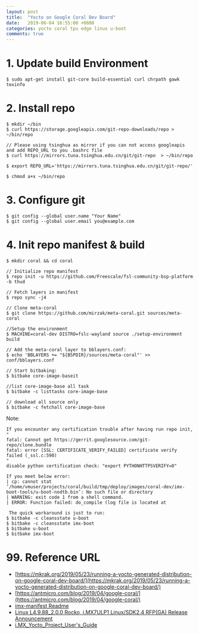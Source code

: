 ```yaml
---
layout: post
title:  "Yocto on Google Coral Dev Board"
date:   2019-06-04 16:55:00 +0800
categories: yocto coral tpu edge linux u-boot
comments: true
---
```


# 1. Update build Environment

```
$ sudo apt-get install git-core build-essential curl chrpath gawk texinfo

```

# 2. Install repo

```
$ mkdir ~/bin
$ curl https://storage.googleapis.com/git-repo-downloads/repo > ~/bin/repo

// Please using tsinghua as mirror if you can not access googleapis and add REPO_URL to you .bashrc file
$ curl https://mirrors.tuna.tsinghua.edu.cn/git/git-repo  > ~/bin/repo

$ export REPO_URL='https://mirrors.tuna.tsinghua.edu.cn/git/git-repo/'

$ chmod a+x ~/bin/repo
```

# 3. Configure git

```
$ git config --global user.name "Your Name"
$ git config --global user.email you@example.com
```

# 4. Init repo manifest & build

```
$ mkdir coral && cd coral

// Initialize repo manifest
$ repo init -u https://github.com/Freescale/fsl-community-bsp-platform -b thud

// Fetch layers in manifest
$ repo sync -j4

// Clone meta-coral
$ git clone https://github.com/mirzak/meta-coral.git sources/meta-coral

//Setup the environment
$ MACHINE=coral-dev DISTRO=fslc-wayland source ./setup-environment build

// Add the meta-coral layer to bblayers.conf:
$ echo 'BBLAYERS += "${BSPDIR}/sources/meta-coral"' >> conf/bblayers.conf

// Start bitbaking:
$ bitbake core-image-baseit

//list core-image-base all task 
$ bitbake -c listtasks core-image-base

// download all source only 
$ bitbake -c fetchall core-image-base

```

Note:

```
If you encounter any certification trouble after having run repo init,
"
fatal: Cannot get https://gerrit.googlesource.com/git-repo/clone.bundle
fatal: error [SSL: CERTIFICATE_VERIFY_FAILED] certificate verify failed (_ssl.c:590)
"
disable python certification check: "export PYTHONHTTPSVERIFY=0"
```

```
If you meet below error:
| cp: cannot stat ‘/home/vmuser/projects/coral/build/tmp/deploy/images/coral-dev/imx-boot-tools/u-boot-nodtb.bin’: No such file or directory
| WARNING: exit code 1 from a shell command.
| ERROR: Function failed: do_compile (log file is located at 

 The quick workaround is just to run:
$ bitbake -c cleansstate u-boot
$ bitbake -c cleansstate imx-boot
$ bitbake u-boot
$ bitbake imx-boot
```



# 99. Reference URL

* [https://mkrak.org/2019/05/23/running-a-yocto-generated-distribution-on-google-coral-dev-board/](https://mkrak.org/2019/05/23/running-a-yocto-generated-distribution-on-google-coral-dev-board/)
* [https://antmicro.com/blog/2019/04/google-coral/](https://antmicro.com/blog/2019/04/google-coral/)
* [imx-manifest Readme](https://source.codeaurora.org/external/imx/imx-manifest/tree/README?h=imx-linux-rocko)
* [Linux L4.9.88_2.0.0 Rocko, i.MX7ULP1 Linux/SDK2.4 RFP(GA) Release Announcement](https://community.nxp.com/docs/DOC-340805)
* [i.MX_Yocto_Project_User's_Guide](/static/files/imx-yocto-L4.14.98_2.0.0_ga/i.MX_Yocto_Project_User's_Guide.pdf)
